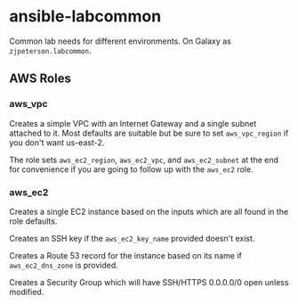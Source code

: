 # ansible-labcommon
Common lab needs for different environments. On Galaxy as `zjpeterson.labcommon`.

## AWS Roles
### aws_vpc
Creates a simple VPC with an Internet Gateway and a single subnet attached to it. Most defaults are suitable but be sure to set `aws_vpc_region` if you don't want us-east-2.

The role sets `aws_ec2_region`, `aws_ec2_vpc`, and `aws_ec2_subnet` at the end for convenience if you are going to follow up with the `aws_ec2` role.

### aws_ec2
Creates a single EC2 instance based on the inputs which are all found in the role defaults.

Creates an SSH key if the `aws_ec2_key_name` provided doesn't exist. 

Creates a Route 53 record for the instance based on its name if `aws_ec2_dns_zone` is provided.

Creates a Security Group which will have SSH/HTTPS 0.0.0.0/0 open unless modified.
